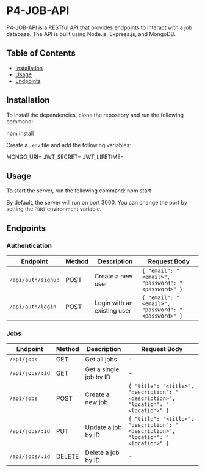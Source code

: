 # P4-JOB-API

P4-JOB-API is a RESTful API that provides endpoints to interact with a job database. The API is built using Node.js, Express.js, and MongoDB.

## Table of Contents

- [Installation](#installation)
- [Usage](#usage)
- [Endpoints](#endpoints)

## Installation

To install the dependencies, clone the repository and run the following command:

npm install

Create a `.env` file and add the following variables:

MONGO_URI=<your-mongodb-uri>
JWT_SECRET=<your-jwt-secret>
JWT_LIFETIME=<token-expire-time>

## Usage

To start the server, run the following command:
npm start


By default, the server will run on port 3000. You can change the port by setting the `PORT` environment variable.

## Endpoints

### Authentication

| Endpoint         | Method | Description            | Request Body                          |
|------------------|--------|------------------------|---------------------------------------|
| `/api/auth/signup`    | POST   | Create a new user      | `{ "email": "<email>", "password": "<password>" }` |
| `/api/auth/login`     | POST   | Login with an existing user | `{ "email": "<email>", "password": "<password>" }` |

### Jobs

| Endpoint         | Method | Description            | Request Body                          |
|------------------|--------|------------------------|---------------------------------------|
| `/api/jobs`       | GET    | Get all jobs           | -                                     |
| `/api/jobs/:id`   | GET    | Get a single job by ID | -                                     |
| `/api/jobs`       | POST   | Create a new job       | `{ "title": "<title>", "description": "<description>", "location": "<location>" }` |
| `/api/jobs/:id`   | PUT    | Update a job by ID     | `{ "title": "<title>", "description": "<description>", "location": "<location>" }` |
| `/api/jobs/:id`   | DELETE | Delete a job by ID     | -                                     |





